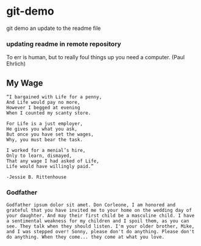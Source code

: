 # git-demo
git demo
an update to the readme file 

### updating readme in remote repository
To err is human, but to really foul things up you need a computer. (Paul Ehrlich)

## My Wage
```
“I bargained with Life for a penny,
And Life would pay no more,
However I begged at evening
When I counted my scanty store.

For Life is a just employer,
He gives you what you ask,
But once you have set the wages,
Why, you must bear the task.

I worked for a menial’s hire,
Only to learn, dismayed,
That any wage I had asked of Life,
Life would have willingly paid.”

-Jessie B. Rittenhouse
```

### Godfather
```
Godfather ipsum dolor sit amet. Don Corleone, I am honored and grateful that you have invited me to your home on the wedding day of your daughter. And may their first child be a masculine child. I have a sentimental weakness for my children and I spoil them, as you can see. They talk when they should listen. I'm your older brother, Mike, and I was stepped over! Sonny, please don't do anything. Please don't do anything. When they come... they come at what you love.
```
